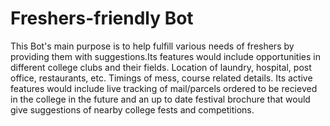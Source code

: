 # Freshers-friendly Bot

This Bot's main purpose is to help fulfill various needs of freshers by providing them with suggestions.Its features would include opportunities in different college clubs and their fields. Location of laundry, hospital, post office, restaurants, etc. Timings of mess, course related details. Its active features would include live tracking of mail/parcels ordered to be recieved in the college in the future and an up to date festival brochure that would give suggestions of nearby college fests and competitions.
